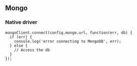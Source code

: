 ## Mongo
### Native driver

    mongoClient.connect(config.mongo.url, function(err, db) {
      if (err) {
        console.log('error connecting to MongoDB', err);
      } else {
        // Access the db
      }
    });

